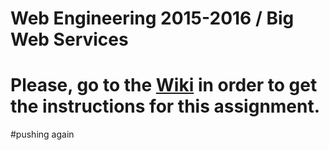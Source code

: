 # Web Engineering 2015-2016 / Big Web Services
# Please, go to the [Wiki](https://github.com/UNIZAR-30246-WebEngineering/big-ws/wiki) in order to get the instructions for this assignment.
#pushing again